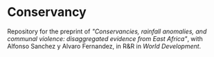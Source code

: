 # Conservancy

Repository for the preprint of _"Conservancies, rainfall anomalies, and communal violence: disaggregated evidence from East Africa"_, with Alfonso Sanchez y Alvaro Fernandez, in R&R in _World Development_. 
